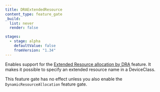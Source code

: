 ```yaml
---
title: DRAExtendedResource
content_type: feature_gate
_build:
  list: never
  render: false

stages:
  - stage: alpha
    defaultValue: false
    fromVersion: "1.34"
---
```

Enables support for the [Extended Resource allocation by DRA](/docs/concepts/configuration/manage-resources-containers/#extended-resources-allocation-by-dra) feature.
It makes it possible to specify an extended resource name in a DeviceClass.

This feature gate has no effect unless you also enable the `DynamicResourceAllocation` feature gate.
